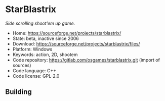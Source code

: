 # StarBlastrix

_Side scrolling shoot'em up game._

- Home: https://sourceforge.net/projects/starblastrix/
- State: beta, inactive since 2006
- Download: https://sourceforge.net/projects/starblastrix/files/
- Platform: Windows
- Keywords: action, 2D, shootem
- Code repository: https://gitlab.com/osgames/starblastrix.git (import of sources)
- Code language: C++
- Code license: GPL-2.0

## Building
